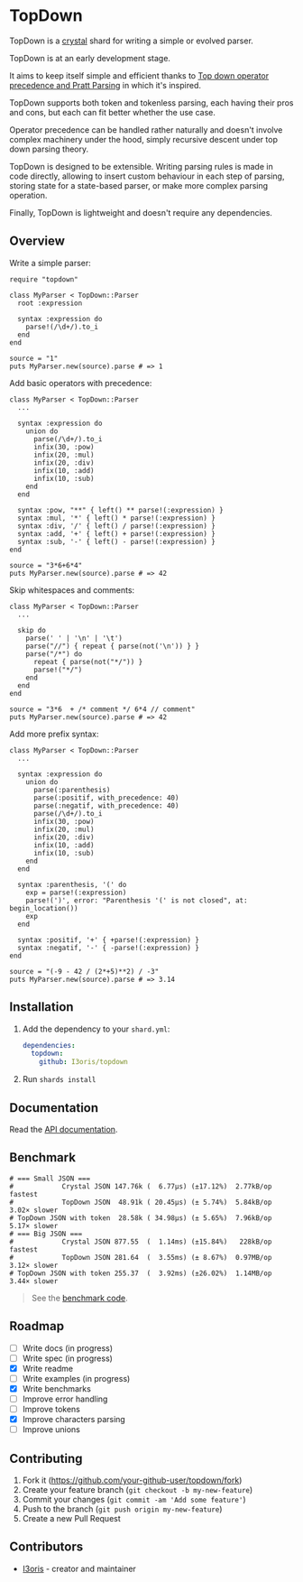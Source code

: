# TopDown

TopDown is a [crystal](https://crystal-lang.org) shard for writing a simple or evolved parser.

TopDown is at an early development stage.

It aims to keep itself simple and efficient thanks to [Top down operator precedence and Pratt Parsing](https://en.wikipedia.org/wiki/Operator-precedence_parser) in which it's inspired.

TopDown supports both token and tokenless parsing, each having their pros and cons, but each can fit better whether the use case.

Operator precedence can be handled rather naturally and doesn't involve complex machinery under the hood, simply recursive descent under top down parsing theory.

<!-- This lead TopDown to be very fast. (benchmark are not yet ready) -->

TopDown is designed to be extensible. Writing parsing rules is made in code directly, allowing to insert custom behaviour in each step of parsing, storing state for a state-based parser, or make more complex parsing operation.

Finally, TopDown is lightweight and doesn't require any dependencies.

## Overview

Write a simple parser:
```crystal
require "topdown"

class MyParser < TopDown::Parser
  root :expression

  syntax :expression do
    parse!(/\d+/).to_i
  end
end

source = "1"
puts MyParser.new(source).parse # => 1
```

Add basic operators with precedence:
```crystal
class MyParser < TopDown::Parser
  ...

  syntax :expression do
    union do
      parse(/\d+/).to_i
      infix(30, :pow)
      infix(20, :mul)
      infix(20, :div)
      infix(10, :add)
      infix(10, :sub)
    end
  end

  syntax :pow, "**" { left() ** parse!(:expression) }
  syntax :mul, '*' { left() * parse!(:expression) }
  syntax :div, '/' { left() / parse!(:expression) }
  syntax :add, '+' { left() + parse!(:expression) }
  syntax :sub, '-' { left() - parse!(:expression) }
end

source = "3*6+6*4"
puts MyParser.new(source).parse # => 42
```

Skip whitespaces and comments:
```crystal
class MyParser < TopDown::Parser
  ...

  skip do
    parse(' ' | '\n' | '\t')
    parse("//") { repeat { parse(not('\n')) } }
    parse("/*") do
      repeat { parse(not("*/")) }
      parse!("*/")
    end
  end
end

source = "3*6  + /* comment */ 6*4 // comment"
puts MyParser.new(source).parse # => 42
```

Add more prefix syntax:
```crystal
class MyParser < TopDown::Parser
  ...

  syntax :expression do
    union do
      parse(:parenthesis)
      parse(:positif, with_precedence: 40)
      parse(:negatif, with_precedence: 40)
      parse(/\d+/).to_i
      infix(30, :pow)
      infix(20, :mul)
      infix(20, :div)
      infix(10, :add)
      infix(10, :sub)
    end
  end

  syntax :parenthesis, '(' do
    exp = parse!(:expression)
    parse!(')', error: "Parenthesis '(' is not closed", at: begin_location())
    exp
  end

  syntax :positif, '+' { +parse!(:expression) }
  syntax :negatif, '-' { -parse!(:expression) }
end

source = "(-9 - 42 / (2*+5)**2) / -3"
puts MyParser.new(source).parse # => 3.14
```

## Installation

1. Add the dependency to your `shard.yml`:

   ```yaml
   dependencies:
     topdown:
       github: I3oris/topdown
   ```

2. Run `shards install`

## Documentation

Read the [API documentation](https://i3oris.github.io/topdown/).

## Benchmark

```
# === Small JSON ===
#            Crystal JSON 147.76k (  6.77µs) (±17.12%)  2.77kB/op        fastest
#            TopDown JSON  48.91k ( 20.45µs) (± 5.74%)  5.84kB/op   3.02× slower
# TopDown JSON with token  28.58k ( 34.98µs) (± 5.65%)  7.96kB/op   5.17× slower
# === Big JSON ===
#            Crystal JSON 877.55  (  1.14ms) (±15.84%)   228kB/op        fastest
#            TopDown JSON 281.64  (  3.55ms) (± 8.67%)  0.97MB/op   3.12× slower
# TopDown JSON with token 255.37  (  3.92ms) (±26.02%)  1.14MB/op   3.44× slower
```

> See the [benchmark code](./benchmark/benchmark.cr).

## Roadmap

- [ ] Write docs (in progress)
- [ ] Write spec (in progress)
- [x] Write readme
- [ ] Write examples (in progress)
- [x] Write benchmarks
- [ ] Improve error handling
- [ ] Improve tokens
- [x] Improve characters parsing
- [ ] Improve unions

## Contributing

1. Fork it (<https://github.com/your-github-user/topdown/fork>)
2. Create your feature branch (`git checkout -b my-new-feature`)
3. Commit your changes (`git commit -am 'Add some feature'`)
4. Push to the branch (`git push origin my-new-feature`)
5. Create a new Pull Request

## Contributors

- [I3oris](https://github.com/your-github-user) - creator and maintainer
